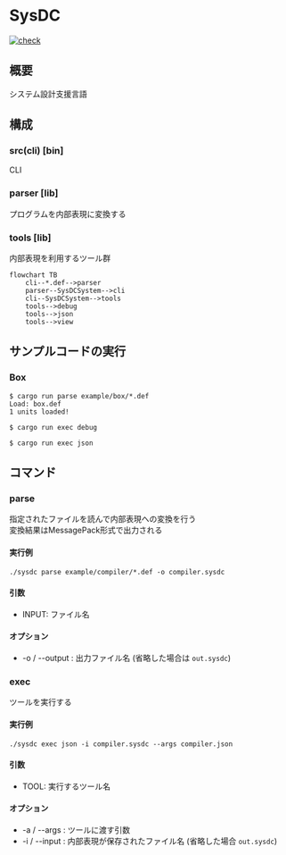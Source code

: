# SysDC

[![check](https://github.com/Yuta1004/SysDC/actions/workflows/check.yml/badge.svg?branch=develop)](https://github.com/Yuta1004/SysDC/actions/workflows/check.yml)

## 概要

システム設計支援言語

## 構成

### src(cli) [bin]

CLI

### parser [lib]

プログラムを内部表現に変換する

### tools [lib]

内部表現を利用するツール群

```mermaid
flowchart TB
    cli--*.def-->parser
    parser--SysDCSystem-->cli
    cli--SysDCSystem-->tools
    tools-->debug
    tools-->json
    tools-->view
```

## サンプルコードの実行

### Box

```
$ cargo run parse example/box/*.def
Load: box.def
1 units loaded!

$ cargo run exec debug

$ cargo run exec json
```


## コマンド

### parse

指定されたファイルを読んで内部表現への変換を行う  
変換結果はMessagePack形式で出力される

#### 実行例

```
./sysdc parse example/compiler/*.def -o compiler.sysdc
```

#### 引数

- INPUT: ファイル名

#### オプション

- -o / --output : 出力ファイル名 (省略した場合は `out.sysdc`)

### exec

ツールを実行する

#### 実行例

```
./sysdc exec json -i compiler.sysdc --args compiler.json
```

#### 引数

- TOOL: 実行するツール名

#### オプション

- -a / --args : ツールに渡す引数
- -i / --input : 内部表現が保存されたファイル名 (省略した場合 `out.sysdc`)

